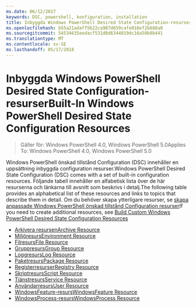 ```yaml
---
ms.date: 06/12/2017
keywords: DSC, powershell, konfiguration, installation
title: Inbyggda Windows PowerShell Desired State Configuration-resurser
ms.openlocfilehash: b55a21adaff5622ca987d659cafe016ef2b888a0
ms.sourcegitcommit: 54534635eedacf531d8d6344019dc16a50b8b441
ms.translationtype: MT
ms.contentlocale: sv-SE
ms.lasthandoff: 05/17/2018
---
```

# <a name="built-in-windows-powershell-desired-state-configuration-resources"></a><span data-ttu-id="9eb5d-103">Inbyggda Windows PowerShell Desired State Configuration-resurser</span><span class="sxs-lookup"><span data-stu-id="9eb5d-103">Built-In Windows PowerShell Desired State Configuration Resources</span></span>

> <span data-ttu-id="9eb5d-104">Gäller för: Windows PowerShell 4.0, Windows PowerShell 5.0</span><span class="sxs-lookup"><span data-stu-id="9eb5d-104">Applies To: Windows PowerShell 4.0, Windows PowerShell 5.0</span></span>

<span data-ttu-id="9eb5d-105">Windows PowerShell önskad tillstånd Configuration (DSC) innehåller en uppsättning inbyggda configuration resurser.</span><span class="sxs-lookup"><span data-stu-id="9eb5d-105">Windows PowerShell Desired State Configuration (DSC) comes with a set of built-in configuration resources.</span></span> <span data-ttu-id="9eb5d-106">Följande tabell innehåller en alfabetisk lista över de här resurserna och länkarna till avsnitt som beskrivs i detalj.</span><span class="sxs-lookup"><span data-stu-id="9eb5d-106">The following table provides an alphabetical list of these resources and links to topics that describe them in detail.</span></span> <span data-ttu-id="9eb5d-107">Om du behöver skapa ytterligare resurser, se [skapa anpassade Windows PowerShell önskad tillstånd Configuration resurser](authoringResource.md)</span><span class="sxs-lookup"><span data-stu-id="9eb5d-107">If you need to create additional resources, see [Build Custom Windows PowerShell Desired State Configuration Resources](authoringResource.md)</span></span>

* [<span data-ttu-id="9eb5d-108">Arkivera resursen</span><span class="sxs-lookup"><span data-stu-id="9eb5d-108">Archive Resource</span></span>](archiveResource.md)
* [<span data-ttu-id="9eb5d-109">Miljöresurs</span><span class="sxs-lookup"><span data-stu-id="9eb5d-109">Environment Resource</span></span>](environmentResource.md)
* [<span data-ttu-id="9eb5d-110">Filresurs</span><span class="sxs-lookup"><span data-stu-id="9eb5d-110">File Resource</span></span>](fileResource.md)
* [<span data-ttu-id="9eb5d-111">Gruppresurs</span><span class="sxs-lookup"><span data-stu-id="9eb5d-111">Group Resource</span></span>](groupResource.md)
* [<span data-ttu-id="9eb5d-112">Loggresurs</span><span class="sxs-lookup"><span data-stu-id="9eb5d-112">Log Resource</span></span>](logResource.md)
* [<span data-ttu-id="9eb5d-113">Paketresurs</span><span class="sxs-lookup"><span data-stu-id="9eb5d-113">Package Resource</span></span>](packageResource.md)
* [<span data-ttu-id="9eb5d-114">Registerresurser</span><span class="sxs-lookup"><span data-stu-id="9eb5d-114">Registry Resource</span></span>](registryResource.md)
* [<span data-ttu-id="9eb5d-115">Skriptresurs</span><span class="sxs-lookup"><span data-stu-id="9eb5d-115">Script Resource</span></span>](scriptResource.md)
* [<span data-ttu-id="9eb5d-116">Tjänstresurs</span><span class="sxs-lookup"><span data-stu-id="9eb5d-116">Service Resource</span></span>](serviceResource.md)
* [<span data-ttu-id="9eb5d-117">Användarresurs</span><span class="sxs-lookup"><span data-stu-id="9eb5d-117">User Resource</span></span>](userResource.md)
* [<span data-ttu-id="9eb5d-118">WindowsFeature-resurs</span><span class="sxs-lookup"><span data-stu-id="9eb5d-118">WindowsFeature Resource</span></span>](windowsfeatureResource.md)
* [<span data-ttu-id="9eb5d-119">WindowsProcess-resurs</span><span class="sxs-lookup"><span data-stu-id="9eb5d-119">WindowsProcess Resource</span></span>](windowsProcessResource.md)